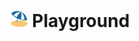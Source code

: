 <h1 style="text-align: center;">
  <svg xmlns="http://www.w3.org/2000/svg" xmlns:xlink="http://www.w3.org/1999/xlink" aria-hidden="true" role="img" width="1em" height="1em" preserveAspectRatio="xMidYMid meet" viewBox="0 0 128 128"><path d="M119.91 92.09c-3.08-3.46-7.27-6.07-16.8-8.94c-8.15-2.46-19.09-4.78-34.27-5.24c-14.3-.43-24.8 1.01-28.33 1.54c-19.33 2.9-27.08 7.96-29.69 9.87c-2.46 1.79-8.72 6.36-8.99 12.71c0 .07 0 .13-.01.17c0 0-.1 3.87 2.96 7.91c6.82 9.02 29.75 13.48 29.75 13.48c3.68.61 8.55 1.3 14.29 1.8c3.8.33 12.32 1.05 22.39.62c9.78-.42 19.52-.83 30.71-4.78c8.13-2.87 21.98-7.75 23.2-16.83c.76-5.6-3.59-10.49-5.21-12.31zm-76.79-9.25c.14 0 .29 0 .43.01c-.15 0-.29-.01-.43-.01z" fill="#f7c977"/><path d="M41.38 93.97c-.24-.05-.48-.12-.71-.23a3.116 3.116 0 0 1-1.55-4.12l19.05-42.17a3.12 3.12 0 0 1 4.12-1.55c1.56.71 2.26 2.55 1.55 4.12L44.79 92.2a3.117 3.117 0 0 1-3.41 1.77z" fill="#78a3ad"/><path d="M79.28 18.28l-.24-.11c.09.04.18.09.27.13l-.03-.02z" fill="#fff"/><path d="M76.65 19.24c2.09 6.78 6.55 26.58-2.27 52.36c.01-.04.03-.08.04-.12c15.63-4.04 25.54 4.41 25.74 4.58c3.54-31.02-17.06-52.6-22.89-58.02l-.25.6c-.09.24-.22.43-.37.6z" fill="#fff"/><path d="M73.25 17.09l.19-.45c-7.87.01-34.12 1.89-51.26 25.2c.47.05 13.03 2.63 21.59 14.83l-.03.08c9.86-23.07 23.73-34.48 29.42-38.41c-.1-.4-.08-.83.09-1.25z" fill="#fff"/><path d="M79.31 18.3c-.09-.04-.18-.09-.27-.13c-.51-.24-1.01-.47-1.53-.7l-.24.58c5.83 5.42 26.43 26.99 22.89 58.02c-.2-.18-10.11-8.62-25.74-4.58c-.01.04-.03.08-.04.12c8.82-25.79 4.36-45.58 2.27-52.36c-.44.48-1.09.73-1.74.66a2.013 2.013 0 0 1-1.75-1.56c-5.69 3.93-19.56 15.34-29.42 38.41l.03-.08C35.2 44.48 22.65 41.9 22.18 41.84c17.14-23.31 43.39-25.19 51.26-25.2l.31-.74C47.57 5.82 20.3 11.3 4.92 28.06c-1.01 1.1-.79 2.91.44 3.65C9.12 33.99 16.27 39 19.54 45.87c.11.04 16.43 5.53 21.89 16.78c.13.01 18.58.91 31.56 12.76c0 .01-.01.02-.01.02s14.78-4.09 26.53 5.02c.03-.15.05-.29.07-.43l-.06.4s9.05-5.16 18.15-2.01c1.18.41 2.41-.59 2.4-1.93c-.15-22.96-15.88-46.34-40.76-58.18z" fill="#196ca2"/><path d="M73.44 16.65l-.19.45c-.17.41-.19.84-.1 1.25c.15.62.57 1.16 1.2 1.42c.18.07.36.12.55.14a2.071 2.071 0 0 0 2.12-1.25l.25-.6l.24-.58l2.37-5.74c.43-1.04-.06-2.24-1.11-2.67c-1.04-.43-2.23.07-2.67 1.11l-2.37 5.73l-.29.74z" fill="#78a3ad"/></svg>
  Playground
</h1>
